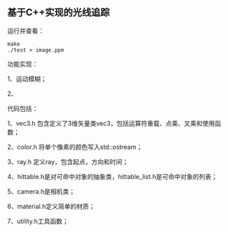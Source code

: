 ## 基于C++实现的光线追踪

运行并查看：

```
make
./test > image.ppm
```

功能实现：

1、运动模糊；

2、


代码包括：

1、vec3.h 包含定义了3维矢量类vec3，包括运算符重载、点乘、叉乘和使用函数；

2、color.h 将单个像素的颜色写入std::ostream；

3、ray.h 定义ray，包含起点，方向和时间；

4、hittable.h是对可命中对象的抽象类，hittable_list.h是可命中对象的列表；

5、camera.h是相机类；

6、material.h定义简单的材质；

7、utility.h工具函数；
